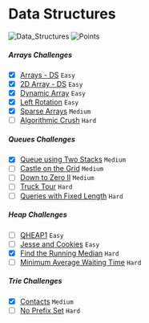# Data Structures
![Data_Structures](https://img.shields.io/badge/Challanges-8_Complete-orange.svg) ![Points](https://img.shields.io/badge/Points-205-blue.svg)

##### Arrays Challenges
- [x] [Arrays - DS](https://www.hackerrank.com/challenges/arrays-ds) `Easy`
- [x] [2D Array - DS](https://www.hackerrank.com/challenges/2d-array) `Easy`
- [x] [Dynamic Array](https://www.hackerrank.com/challenges/dynamic-array) `Easy`
- [x] [Left Rotation](https://www.hackerrank.com/challenges/array-left-rotation) `Easy`
- [x] [Sparse Arrays](https://www.hackerrank.com/challenges/sparse-arrays) `Medium`
- [ ] [Algorithmic Crush](https://www.hackerrank.com/challenges/crush) `Hard`

##### Queues Challenges
- [x] [Queue using Two Stacks](https://www.hackerrank.com/challenges/queue-using-two-stacks) `Medium`
- [ ] [Castle on the Grid](https://www.hackerrank.com/challenges/castle-on-the-grid) `Medium`
- [ ] [Down to Zero II](https://www.hackerrank.com/challenges/down-to-zero-ii) `Medium`
- [ ] [Truck Tour](https://www.hackerrank.com/challenges/truck-tour) `Hard`
- [ ] [Queries with Fixed Length](https://www.hackerrank.com/challenges/queries-with-fixed-length) `Hard`

##### Heap Challenges
- [ ] [QHEAP1](https://www.hackerrank.com/challenges/qheap1) `Easy`
- [ ] [Jesse and Cookies](https://www.hackerrank.com/challenges/jesse-and-cookies) `Easy`
- [x] [Find the Running Median](https://www.hackerrank.com/challenges/find-the-running-median) `Hard`
- [ ] [Minimum Average Waiting Time](https://www.hackerrank.com/challenges/minimum-average-waiting-time) `Hard`

##### Trie Challenges
- [x] [Contacts](https://www.hackerrank.com/challenges/contacts) `Medium`
- [ ] [No Prefix Set](https://www.hackerrank.com/challenges/no-prefix-set) `Hard`
